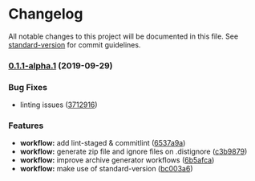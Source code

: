 # Changelog

All notable changes to this project will be documented in this file. See [standard-version](https://github.com/conventional-changelog/standard-version) for commit guidelines.

### [0.1.1-alpha.1](https://github.com/feryardiant/wordpress-boilerplate/compare/v0.1.0...v0.1.1-alpha.1) (2019-09-29)


### Bug Fixes

* linting issues ([3712916](https://github.com/feryardiant/wordpress-boilerplate/commit/3712916))


### Features

* **workflow:** add lint-staged & commitlint ([6537a9a](https://github.com/feryardiant/wordpress-boilerplate/commit/6537a9a))
* **workflow:** generate zip file and ignore files on .distignore ([c3b9879](https://github.com/feryardiant/wordpress-boilerplate/commit/c3b9879))
* **workflow:** improve archive generator workflows ([6b5afca](https://github.com/feryardiant/wordpress-boilerplate/commit/6b5afca))
* **workflow:** make use of standard-version ([bc003a6](https://github.com/feryardiant/wordpress-boilerplate/commit/bc003a6))
